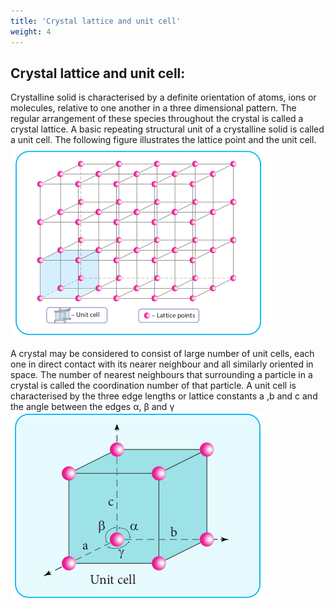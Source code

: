 ```yaml
---
title: 'Crystal lattice and unit cell'
weight: 4
---
```

## Crystal lattice and unit cell:
Crystalline solid is characterised by
a definite orientation of atoms, ions or
molecules, relative to one another in a three dimensional pattern. The regular arrangement of these species throughout the crystal is called a crystal lattice. A basic repeating structural unit of a crystalline solid is called a unit cell. The following figure illustrates the lattice point and the unit cell.
![](<../image (6).png>)

A crystal may be considered to consist of large number of unit cells, each one in direct contact with its nearer neighbour and all similarly oriented in space. The number of nearest neighbours that surrounding a particle in a crystal is called the coordination number of that particle.
A unit cell is characterised by the three edge lengths or lattice constants a ,b and c and the angle between the edges α, β and γ
![](<../image (8).png>)




